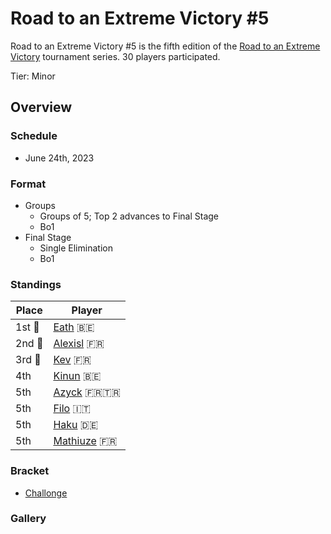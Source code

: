# Road to an Extreme Victory #5

Road to an Extreme Victory #5 is the fifth edition of the [Road to an Extreme Victory](rtaxvmain.md) tournament series.
30 players participated.

Tier: Minor

## Overview

### Schedule
- June 24th, 2023

### Format
- Groups
  - Groups of 5; Top 2 advances to Final Stage
  - Bo1
- Final Stage
  - Single Elimination
  - Bo1

### Standings

|Place|Player|
|-|-|
|1st :1st_place_medal:|[Eath](../../players/belgian/eath.md) :belgium:|
|2nd :2nd_place_medal:|[Alexisl](../../players/french/alexisl.md) :fr:|
|3rd :3rd_place_medal:|[Kev](../../players/french/kevnox.md) :fr:|
|4th|[Kinun](../../players/belgian/kinun.md) :belgium:|
|5th|[Azyck](../../players/french/azyck.md) :fr::tr:|
|5th|[Filo](../../players/italian/filo.md) :it:|
|5th|[Haku](../../players/german/haku.md) :de:|
|5th|[Mathiuze](../../players/french/mathiuze.md) :fr:|

### Bracket
- [Challonge](https://challonge.com/74bqk53q)

### Gallery

